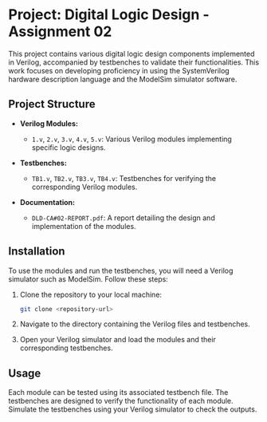 
# Project:  Digital Logic Design - Assignment 02

This project contains various digital logic design components implemented in Verilog, accompanied by testbenches to validate their functionalities. This work focuses on developing proficiency in using the SystemVerilog hardware description language and the ModelSim simulator software.

## Project Structure

- **Verilog Modules:**
  - `1.v`, `2.v`, `3.v`, `4.v`, `5.v`: Various Verilog modules implementing specific logic designs.

- **Testbenches:**
  - `TB1.v`, `TB2.v`, `TB3.v`, `TB4.v`: Testbenches for verifying the corresponding Verilog modules.

- **Documentation:**
  - `DLD-CA#02-REPORT.pdf`: A report detailing the design and implementation of the modules.

## Installation

To use the modules and run the testbenches, you will need a Verilog simulator such as ModelSim. Follow these steps:

1. Clone the repository to your local machine:
   ```bash
   git clone <repository-url>
   ```

2. Navigate to the directory containing the Verilog files and testbenches.

3. Open your Verilog simulator and load the modules and their corresponding testbenches.

## Usage

Each module can be tested using its associated testbench file. The testbenches are designed to verify the functionality of each module. Simulate the testbenches using your Verilog simulator to check the outputs.

